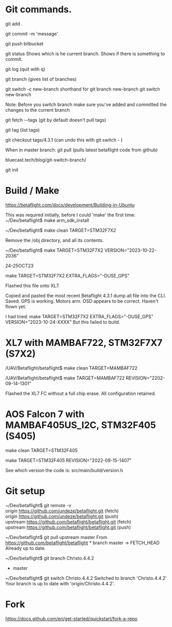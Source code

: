 # Git commands.

git add .

git commit -m 'message'

git push bitbucket

git status
Shows which is he current branch.
Shows if there is something to commit. 

git log			(quit with q)

git branch			(gives list of branches)

git switch -c new-branch
	shorthand for	git branch new-branch
					git switch new-branch

Note: Before you switch branch make sure you've added and committed the changes to the current branch

git fetch --tags		(git by default doesn't pull tags)

git tag 				(list tags)
			
git checkout tags/4.3.1	(can undo this with git switch - )

When in master branch:
git pull		(pulls latest betaflight code from github)


bluecast.tech/blog/git-switch-branch/

git init

# Build / Make

https://betaflight.com/docs/development/Building-in-Ubuntu

This was required initially, before I could 'make' the first time:
~/Dev/betaflight$ make arm_sdk_install

~/Dev/betaflight$ make clean TARGET=STM32F7X2

Remove the /obj directory, and all its contents.

~/Dev/betaflight$ make TARGET=STM32F7X2 VERSION="2023-10-22-2036"

24-25OCT23

make TARGET=STM32F7X2 EXTRA_FLAGS="-DUSE_GPS"

Flashed this file onto XL7.

Copied and pasted the most recent Betaflight 4.3.1 dump all file into the CLI. Saved.
GPS is working. Motors arm. OSD appears to be correct. Haven't flown yet.

I had tried:
make TARGET=STM32F7X2 EXTRA_FLAGS="-DUSE_GPS" VERSION="2023-10-24-XXXX"
But this failed to build.


# XL7 with MAMBAF722, STM32F7X7 (S7X2)

/UAV/Betaflight/betaflight$ make clean TARGET=MAMBAF722

/UAV/Betaflight/betaflight$ make TARGET=MAMBAF722 REVISION="2202-09-14-1301"

Flashed the XL7 FC without a full chip erase. All configuration retained.

# AOS Falcon 7 with MAMBAF405US_I2C, STM32F405 (S405)

make clean TARGET=STM32F405

make TARGET=STM32F405 REVISION="2022-09-15-1407"

See which version the code is: src/main/build/version.h

# Git setup

~/Dev/betaflight$ git remote -v <br />
origin	https://github.com/undeze/betaflight.git (fetch) <br />
origin	https://github.com/undeze/betaflight.git (push) <br />
upstream	https://github.com/betaflight/betaflight.git (fetch) <br />
upstream	https://github.com/betaflight/betaflight.git (push) <br />

~/Dev/betaflight$ git pull upstream master
From https://github.com/betaflight/betaflight
\* branch                master     -> FETCH_HEAD
Already up to date.

~/Dev/betaflight$ git branch
  Christo.4.4.2
* master

~/Dev/betaflight$ git switch Christo.4.4.2 
Switched to branch 'Christo.4.4.2'
Your branch is up to date with 'origin/Christo.4.4.2'.

# Fork

https://docs.github.com/en/get-started/quickstart/fork-a-repo


